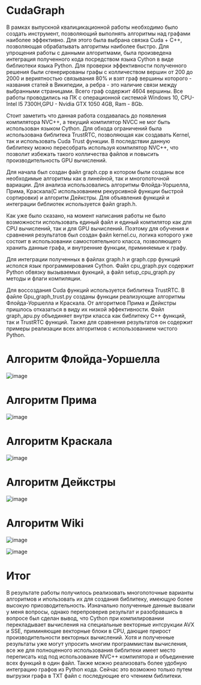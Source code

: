 # CudaGraph

В рамках выпускной квалицикационной работы необходимо было создать инструмент, позволяющий выполнять алгоритмы над графами наиболее эффективно. Для этого была выбрана связка Сuda + C++, позволяющая обрабатывать алгоритмы наиболее быстро. Для упрощения работы с данными алгоритмами, была произведена интеграция полученного кода посредством языка Cython в виде библиотеки языка Python. Для проверки эффективности полученного решения были сгенерированы графы с колличеством вершин от 200 до 2000 и вериятностью связывания 80% и взят граф вершины которого - названия статей в Википедии, а ребра - это наличие связи между выбранными страницами. Всего граф содержит 4604 вершины. Все работы проводились на ПК с операционной системой Windows 10, CPU-Intel I5 7300H,GPU - Nvidia GTX 1050 4GB, Ram - 8Gb. 

Стоит заметить что данная работа создавалась до появления компилятора NVC++, а текущий компилятор NVCC не мог быть использован языком Cython. Для обхода ограничений была использована библитека TrustRTC, позволяющая как создавать Kernel, так и использовать Cuda Trust функции. В последствии данную библитеку можно пересобрать используя компилятор NVC++, что позволит избежать такого колличества файлов и повысить производительность GPU вычислений.

Для начала был создан файл graph.cpp в котором были созданы все необходимые алгоритмы как в линейной, так и многопоточной вариации. Для анализа использовались алгоритмы Флойда-Уоршелла, Прима, Краскала(С использованием рекурсивной функции быстрой сортировки) и алгоритм Дейкстры. Для объявления функций и интеграции библиотек используется файл graph.h.

Как уже было сказано, на момент написания работы не было возможности использовать единый файл и единый компилятор как для CPU вычислений, так и для GPU вычислений. Поэтому для обучения и сравнения результатов был создан файл kernel.cu, логика которого уже состоит в использовании самостоятельного класса, позволяющего хранить данные графа, и внутренние функции, приминяемые к графу.

Для интеграции полученных в файлах graph.h и graph.cpp функций исполся язык программирования Cython. Файл cpu_graph.pyx содержит Python обвязку вызываемых фукнций, а файл setup_cpu_graph.py методы и флаги компиляции.

Для воссоздания Cuda функций используется библитека TrustRTC. В файле Gpu_graph_trust.py созданы функции реализующие алгоритмы Флойда-Уоршелла и Краскала. От алгоритмов Прима и Дейкстры пришлось отказаться в виду их низкой эффективности. Файл graph_apu.py объединяет внутри класса как библитеку С++ функций, так и TrustRTC функций. Также для сравнения результатов он содержит примеры реализации всех алгоритмов с использованием чистого Python.

# Алгоритм Флойда-Уоршелла

![image](https://user-images.githubusercontent.com/87370709/126149042-66d8a1e9-5922-4996-a0b8-db27f9f18159.png)

# Алгоритм Прима

![image](https://user-images.githubusercontent.com/87370709/126149153-4a8f5caa-88ff-426b-8afd-0c1841b10ffc.png)

# Алгоритм Краскала

![image](https://user-images.githubusercontent.com/87370709/126149263-4b426bcf-d5ce-49b9-ba4e-cc64968a506b.png)


# Алгоритм Дейкстры

![image](https://user-images.githubusercontent.com/87370709/126149330-53ac8645-458e-462c-9ad1-9a71d507f587.png)

# Алгоритм Wiki

![image](https://user-images.githubusercontent.com/87370709/126149417-8770f525-0833-4a4b-af36-56feb985edb7.png)

![image](https://user-images.githubusercontent.com/87370709/126149452-9f5bd5f9-56eb-472f-b882-935648075217.png)

# Итог

В результате работы получилось реализовать многопоточные варианты алгоритмов и ипользовать их для создания библитеку, имеющую более высокую приозводительность. Изначально полученные данные вызвали у меня вопросы, однако перепроверив результат и разобравшись в вопросе был сделан вывод, что Cython при компилировании перекладывает вычисления на специальные векторные интсрукции AVX и SSE, приминяющие векторные блоки в CPU, дающие прирост производительности векторных вычислений. Хотя и полученные результаты уже могут упросить многим программистам вычисления, все же для полноценного использования библитеки имеет место переписать код под использование NVC++ компилятора и объединение всех функций в один файл. Также можно реализовать более удобную интеграцию графов из Python кода. Сейчас это возможно только путем выгрузки графа в TXT файл с последующие его чтением библитеки. 

